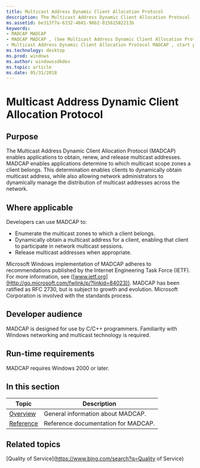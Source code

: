 ```yaml
---
title: Multicast Address Dynamic Client Allocation Protocol
description: The Multicast Address Dynamic Client Allocation Protocol (MADCAP) enables applications to obtain, renew, and release multicast addresses.
ms.assetid: be313f7a-6332-4601-98b2-01561582213b
keywords:
- MADCAP MADCAP
- MADCAP MADCAP , (See Multicast Address Dynamic Client Allocation Protocol MADCAP )
- Multicast Address Dynamic Client Allocation Protocol MADCAP , start page
ms.technology: desktop
ms.prod: windows
ms.author: windowssdkdev
ms.topic: article
ms.date: 05/31/2018
---
```


# Multicast Address Dynamic Client Allocation Protocol

## Purpose

The Multicast Address Dynamic Client Allocation Protocol (MADCAP) enables applications to obtain, renew, and release multicast addresses. MADCAP enables applications determine to which multicast scope zones a client belongs. This determination enables clients to dynamically obtain multicast address, while also allowing network administrators to dynamically manage the distribution of multicast addresses across the network.

## Where applicable

Developers can use MADCAP to:

-   Enumerate the multicast zones to which a client belongs.
-   Dynamically obtain a multicast address for a client, enabling that client to participate in network multicast sessions.
-   Release multicast addresses when appropriate.

Microsoft Windows implementation of MADCAP adheres to recommendations published by the Internet Engineering Task Force (IETF). For more information, see ([www.ietf.org](Http://go.microsoft.com/fwlink/p/?linkid=84023)). MADCAP has been ratified as RFC 2730, but is subject to growth and evolution. Microsoft Corporation is involved with the standards process.

## Developer audience

MADCAP is designed for use by C/C++ programmers. Familiarity with Windows networking and multicast technology is required.

## Run-time requirements

MADCAP requires Windows 2000 or later.

## In this section



| Topic                                        | Description                                    |
|----------------------------------------------|------------------------------------------------|
| [Overview](about-madcap.md)<br/>      | General information about MADCAP.<br/>   |
| [Reference](madcap-reference.md)<br/> | Reference documentation for MADCAP.<br/> |



 

## Related topics

<dl> <dt>

[Quality of Service](https://www.bing.com/search?q=Quality of Service)
</dt> </dl>

 

 





